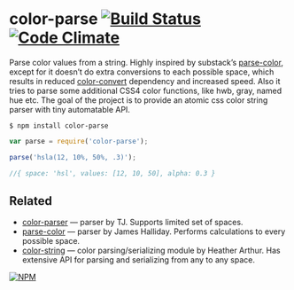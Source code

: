 # color-parse [![Build Status](https://travis-ci.org/dfcreative/color-parse.svg?branch=master)](https://travis-ci.org/dfcreative/color-parse) [![Code Climate](https://codeclimate.com/github/dfcreative/color-parse/badges/gpa.svg)](https://codeclimate.com/github/dfcreative/color-parse)

Parse color values from a string. Highly inspired by substack’s [parse-color](https://github.com/substack/parse-color), except for it doesn’t do extra conversions to each possible space, which results in reduced [color-convert](https://github.com/harthur/color-convert) dependency and increased speed.
Also it tries to parse some additional CSS4 color functions, like hwb, gray, named hue etc.
The goal of the project is to provide an atomic css color string parser with tiny automatable API.

`$ npm install color-parse`

```js
var parse = require('color-parse');

parse('hsla(12, 10%, 50%, .3)');

//{ space: 'hsl', values: [12, 10, 50], alpha: 0.3 }
```


## Related

* [color-parser](http://npmjs.org/package/color-parser) — parser by TJ. Supports limited set of spaces.
* [parse-color](http://npmjs.org/package/parse-color) — parser by James Halliday. Performs calculations to every possible space.
* [color-string](http://npmjs.org/package/color-string) — color parsing/serializing module by Heather Arthur. Has extensive API for parsing and serializing from any to any space.


[![NPM](https://nodei.co/npm/color-parse.png?downloads=true&downloadRank=true&stars=true)](https://nodei.co/npm/color-parse/)